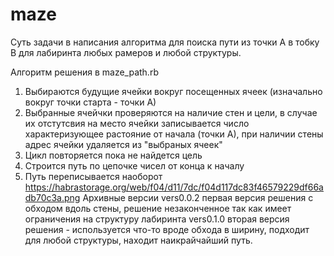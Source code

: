 # maze
Суть задачи в написания алгоритма для поиска пути из точки А в тобку B для лабиринта любых рамеров и любой структуры.

Алгоритм решения в maze_path.rb
1. Выбираются будущие ячейки вокруг посещенных ячеек (изначально вокруг точки старта - точки А)
2. Выбранные ячейчки проверяются на наличие стен и цели, в случае их отстутсвия на место ячейки записывается число характеризующее растояние от начала (точки А), при наличии стены адрес ячейки удаляется из "выбраных ячеек"
3. Цикл повторяется пока не найдется цель
4. Строится путь по цепочке чисел от конца к началу
5. Путь переписывается наоборот
https://habrastorage.org/web/f04/d11/7dc/f04d117dc83f46579229df66adb70c3a.png
Архивные версии
vers0.0.2 первая версия решения с обходом вдоль стены, решение незаконченное так как имеет ограничения на структуру лабиринта
vers0.1.0 вторая версия решения - используется что-то вроде обхода в ширину, подходит для любой структуры, находит наикрайчайший путь.
